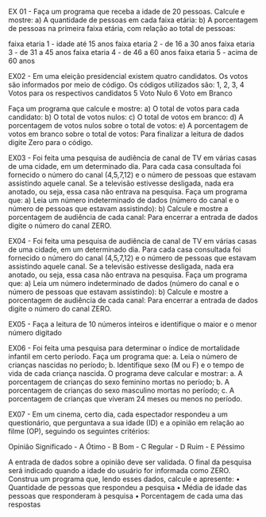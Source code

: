 EX 01 - Faça um programa que receba a idade de 20 pessoas. Calcule e mostre:
a) A quantidade de pessoas em cada faixa etária:
b) A porcentagem de pessoas na primeira faixa etária, com relação ao total de pessoas:

faixa etaria 1 - idade até 15 anos 
faixa etaria 2 - de 16 a 30 anos
faixa etaria 3 - de 31 a 45 anos
faixa etaria 4 - de 46 a 60 anos 
faixa etaria 5 - acima de 60 anos


EX02 - Em uma eleição presidencial existem quatro candidatos. Os votos são informados por meio de
código. Os códigos utilizados são:
1, 2, 3, 4 Votos para os respectivos candidatos
5 Voto Nulo
6 Voto em Branco

Faça um programa que calcule e mostre:
a) O total de votos para cada candidato:
b) O total de votos nulos:
c) O total de votos em branco:
d) A porcentagem de votos nulos sobre o total de votos:
e) A porcentagem de votos em branco sobre o total de votos:
Para finalizar a leitura de dados digite Zero para o código.

EX03 - Foi feita uma pesquisa de audiência de canal de TV em várias casas de uma cidade, em um
determinado dia. Para cada casa consultada foi fornecido o número do canal (4,5,7,12) e o
número de pessoas que estavam assistindo aquele canal. Se a televisão estivesse desligada,
nada era anotado, ou seja, essa casa não entrava na pesquisa. Faça um programa que:
a) Leia um número indeterminado de dados (número do canal e o número de pessoas que estavam
assistindo):
b) Calcule e mostre a porcentagem de audiência de cada canal:
Para encerrar a entrada de dados digite o número do canal ZERO.

EX04 - Foi feita uma pesquisa de audiência de canal de TV em várias casas de uma cidade, em um
determinado dia. Para cada casa consultada foi fornecido o número do canal (4,5,7,12) e o
número de pessoas que estavam assistindo aquele canal. Se a televisão estivesse desligada,
nada era anotado, ou seja, essa casa não entrava na pesquisa. Faça um programa que:
a) Leia um número indeterminado de dados (número do canal e o número de pessoas que estavam
assistindo):
b) Calcule e mostre a porcentagem de audiência de cada canal:
Para encerrar a entrada de dados digite o número do canal ZERO.

EX05 -  Faça a leitura de 10 números inteiros e identifique o maior e o menor número digitado

EX06 - Foi feita uma pesquisa para determinar o índice de mortalidade infantil em certo período. Faça 
um programa que:
a. Leia o número de crianças nascidas no período;
b. Identifique sexo (M ou F) e o tempo de vida de cada criança nascida.
O programa deve calcular e mostrar:
a. A porcentagem de crianças do sexo feminino mortas no período;
b. A porcentagem de crianças do sexo masculino mortas no período;
c. A porcentagem de crianças que viveram 24 meses ou menos no período.

EX07 - Em um cinema, certo dia, cada espectador respondeu a um questionário, que perguntava a sua 
idade (ID) e a opinião em relação ao filme (OP), seguindo os seguintes critérios:

Opinião Significado -
A Ótimo -
B Bom -
C Regular -
D Ruim -
E Péssimo 

A entrada de dados sobre a opinião deve ser validada.
O final da pesquisa será indicado quando a idade do usuário for informada como ZERO.
Construa um programa que, lendo esses dados, calcule e apresente:
• Quantidade de pessoas que respondeu a pesquisa
• Média de idade das pessoas que responderam à pesquisa 
• Porcentagem de cada uma das respostas



